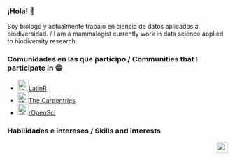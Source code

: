 ### ¡Hola! 👋

Soy biólogo y actualmente trabajo en ciencia de datos aplicados a biodiversidad. / I am a mammalogist currently work in data science applied to biodiversity research.

### Comunidades en las que participo / Communities that I participate in :grin: 
- <code><img height="25" src="https://avatars.githubusercontent.com/u/42558048?s=200&v=4" alt="latinR logo"></code>[LatinR](https://github.com/LatinR) 
- <code><img height="25" src="https://avatars.githubusercontent.com/u/19267758?s=200&v=4" alt="the carpentries logo"></code>[The Carpentries](https://github.com/carpentries)
- <code><img height="25" src="https://avatars.githubusercontent.com/u/1200269?s=200&v=4" alt="rOpenSci logo"></code>[rOpenSci](https://ropensci.org)

### Habilidades e intereses / Skills and interests
<p align="right">
  <a href="https://skillicons.dev">
    <img src="https://skillicons.dev/icons?i=r,git,github,regex,mint,htmx,css,markdown,&theme=dark" height="25" />
  </a>
</p>

